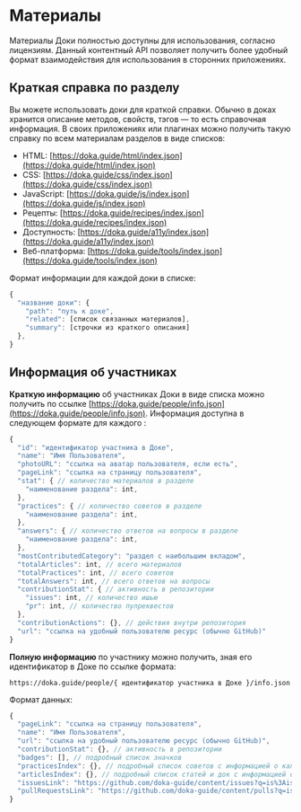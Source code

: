 # Материалы

Материалы Доки полностью доступны для использования, согласно лицензиям. Данный контентный API позволяет получить более удобный формат взаимодействия для использования в сторонних приложениях.

## Краткая справка по разделу

Вы можете использовать доки для краткой справки. Обычно в доках хранится описание методов, свойств, тэгов — то есть справочная информация. В своих приложениях или плагинах можно получить такую справку по всем материалам разделов в виде списков:

- HTML: [https://doka.guide/html/index.json](https://doka.guide/html/index.json)
- CSS: [https://doka.guide/css/index.json](https://doka.guide/css/index.json)
- JavaScript: [https://doka.guide/js/index.json](https://doka.guide/js/index.json)
- Рецепты: [https://doka.guide/recipes/index.json](https://doka.guide/recipes/index.json)
- Доступность: [https://doka.guide/a11y/index.json](https://doka.guide/a11y/index.json)
- Веб-платформа: [https://doka.guide/tools/index.json](https://doka.guide/tools/index.json)

Формат информации для каждой доки в списке:

```js
{
  "название доки": {
    "path": "путь к доке",
    "related": [список связанных материалов],
    "summary": [строчки из краткого описания]
  },
}
```

## Информация об участниках

**Краткую информацию** об участниках Доки в виде списка можно получить по ссылке [https://doka.guide/people/info.json](https://doka.guide/people/info.json). Информация доступна в следующем формате для каждого :

```js
{
  "id": "идентификатор участника в Доке",
  "name": "Имя Пользователя",
  "photoURL": "ссылка на аватар пользователя, если есть",
  "pageLink": "ссылка на страницу пользователя",
  "stat": { // количество материалов в разделе
    "наименование раздела": int,
  },
  "practices": { // количество советов в разделе
    "наименование раздела": int,
  },
  "answers": { // количество ответов на вопросы в разделе
    "наименование раздела": int,
  },
  "mostContributedCategory": "раздел с наибольшим вкладом",
  "totalArticles": int, // всего материалов
  "totalPractices": int, // всего советов
  "totalAnswers": int, // всего ответов на вопросы
  "contributionStat": { // активность в репозитории
    "issues": int, // количество ишью
    "pr": int, // количество пулреквестов
  },
  "contributionActions": {}, // действия внутри репозитория
  "url": "ссылка на удобный пользователю ресурс (обычно GitHub)"
}
```

**Полную информацию** по участнику можно получить, зная его идентификатор в Доке по ссылке формата:

```
https://doka.guide/people/{ идентификатор участника в Доке }/info.json
```

Формат данных:

```js
{
  "pageLink": "ссылка на страницу пользователя",
  "name": "Имя Пользователя",
  "url": "ссылка на удобный пользователю ресурс (обычно GitHub)",
  "contributionStat": {}, // активность в репозитории
  "badges": [], // подробный список значков
  "practicesIndex": {}, // подробный список советов с информацией о каждом
  "articlesIndex": {}, // подробный список статей и док с информацией о каждой
  "issuesLink": "https://github.com/doka-guide/content/issues?q=is%3Aissue+author%3Atachisis",
  "pullRequestsLink": "https://github.com/doka-guide/content/pulls?q=is%3Apr+author%3Atachisis"
}
```
